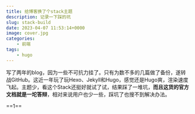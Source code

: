```yaml
---
title: 给博客换了个stack主题
description: 记录一下踩的坑
slug: stack-build
date: 2023-04-07 11:53:14+0000
image: cover.jpg
categories:
    - 前端
tags:
    - hugo
---
```


写了两年的blog，因为一些不可抗力挂了。只有为数不多的几篇做了备份，遂转战GitHub。这近一年玩了玩Hexo、Jekyll和Hugo，感觉还是Hugo爽，渲染速度飞起。主题少，看这个Stack还挺好就试了试，结果踩了一堆坑，**而且这货的官方文档就是一坨答辩**，相对来说用户也少一些，踩坑了也搜不到解决办法。

==1==